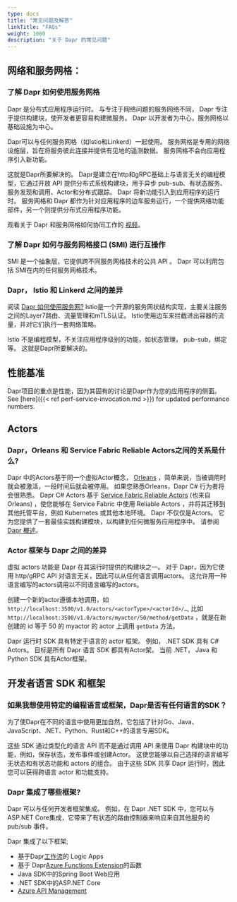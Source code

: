 ```yaml
---
type: docs
title: "常见问题及解答"
linkTitle: "FAQs"
weight: 1000
description: "关于 Dapr 的常见问题"
---
```


## 网络和服务网格：

### 了解 Dapr 如何使用服务网格

Dapr 是分布式应用程序运行时。  与专注于网络问题的服务网络不同， Dapr 专注于提供构建块，使开发者更容易构建微服务。  Dapr 以开发者为中心，服务网格以基础设施为中心。

Dapr可以与任何服务网格（如Istio和Linkerd）一起使用。 服务网格是专用的网络设施层，旨在将服务彼此连接并提供有见地的遥测数据。 服务网格不会向应用程序引入新功能。

这就是Dapr所要解决的。 Dapr是建立在http和gRPC基础上与语言无关的编程模型，它通过开放 API 提供分布式系统构建块，用于异步 pub-sub、有状态服务、服务发现和调用、Actor和分布式跟踪。 Dapr 将新功能引入到应用程序的运行时。 服务网格和 Dapr 都作为针对应用程序的边车服务运行，一个提供网络功能部件，另一个则提供分布式应用程序功能。

观看关于 Dapr 和服务网格如何协同工作的 [视频](https://www.youtube.com/watch?v=xxU68ewRmz8&feature=youtu.be&t=140)。

### 了解 Dapr 如何与服务网格接口 (SMI) 进行互操作

SMI 是一个抽象层，它提供跨不同服务网格技术的公共 API 。  Dapr 可以利用包括 SMI在内的任何服务网格技术。

### Dapr， Istio 和 Linkerd 之间的差异

阅读 [Dapr 如何使用服务网?](https://github.com/dapr/dapr/wiki/FAQ#how-does-dapr-work-with-service-meshes) Istio是一个开源的服务网状结构实现，主要关注服务之间的Layer7路由、流量管理和mTLS认证。 Istio使用边车来拦截进出容器的流量，并对它们执行一套网络策略。

Istio 不是编程模型，不关注应用程序级别的功能，如状态管理， pub-sub，绑定等。 这就是Dapr所要解决的。

## 性能基准
Dapr项目的重点是性能，因为其固有的讨论是Dapr作为您的应用程序的侧面。 See [here]({{< ref perf-service-invocation.md >}}) for updated performance numbers.

## Actors

### Dapr，Orleans 和 Service Fabric Reliable Actors之间的关系是什么?

Dapr 中的Actors基于同一个虚拟Actor概念， [Orleans](https://www.microsoft.com/research/project/orleans-virtual-actors/) ，简单来说，当被调用时就会被激活，一段时间后就会被停用。 如果您熟悉Orleans，Dapr C# 行为者将会很熟悉。 Dapr C# Actors 基于 [Service Fabric Reliable Actors](https://docs.microsoft.com/azure/service-fabric/service-fabric-reliable-actors-introduction) (也来自Orleans) ，使您能够在 Service Fabric 中使用 Reliable Actors ，并将其迁移到其他托管平台，例如 Kubernetes 或其他本地环境。 Dapr 不仅仅是Actors。 它为您提供了一套最佳实践构建模块，以构建到任何微服务应用程序中。 请参阅 [Dapr 概述](https://github.com/dapr/docs/blob/master/overview/README.md)。

### Actor 框架与 Dapr 之间的差异

虚拟 actors 功能是 Dapr 在其运行时提供的构建块之一。 对于 Dapr，因为它使用 http/gRPC API 对语言无关，因此可以从任何语言调用actors。 这允许用一种语言编写的actors调用以不同语言编写的actors。

创建一个新的actor遵循本地调用，如`http://localhost:3500/v1.0/actors/<actorType>/<actorId>/…`, 比如 `http://localhost:3500/v1.0/actors/myactor/50/method/getData` ，就是在新创建的  id 等于 50 的 myactor 的 actor 上调用 `getData` 方法。

Dapr 运行时 SDK 具有特定于语言的 actor 框架。 例如， .NET SDK 具有 C# Actors。 目标是所有 Dapr 语言 SDK 都具有Actor架。 当前 .NET， Java 和 Python SDK 具有Actor框架。

## 开发者语言 SDK 和框架

### 如果我想使用特定的编程语言或框架，Dapr是否有任何语言的SDK？

为了使Dapr在不同的语言中使用更加自然，它包括了针对Go、Java、JavaScript、.NET、Python、Rust和C++的语言专用SDK。

这些 SDK 通过类型化的语言 API 而不是通过调用 API 来使用 Dapr 构建块中的功能，例如，保存状态，发布事件或创建Actor。 这使您能够以自己选择的语言编写无状态和有状态功能和 actors 的组合。 由于这些 SDK 共享 Dapr 运行时，因此您可以获得跨语言 actor 和功能支持。

### Dapr 集成了哪些框架?
Dapr 可以与任何开发者框架集成。 例如，在 Dapr .NET SDK 中，您可以与 ASP.NET Core集成，它带来了有状态的路由控制器来响应来自其他服务的 pub/sub 事件。

Dapr 集成了以下框架;

- 基于Dapr[工作流](https://github.com/dapr/workflows)的 Logic Apps
- 基于 Dapr[Azure Functions Extension](https://github.com/dapr/azure-functions-extension)的函数
- Java SDK中的Spring Boot Web应用
- .NET SDK中的ASP.NET Core
- [Azure API Management](https://cloudblogs.microsoft.com/opensource/2020/09/22/announcing-dapr-integration-azure-api-management-service-apim/)

